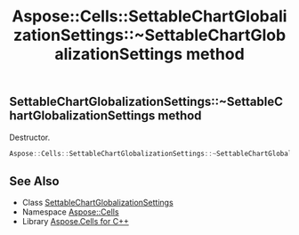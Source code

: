 ﻿---
title: Aspose::Cells::SettableChartGlobalizationSettings::~SettableChartGlobalizationSettings method
linktitle: ~SettableChartGlobalizationSettings
second_title: Aspose.Cells for C++ API Reference
description: 'Aspose::Cells::SettableChartGlobalizationSettings::~SettableChartGlobalizationSettings method. Destructor in C++.'
type: docs
weight: 200
url: /cpp/aspose.cells/settablechartglobalizationsettings/~settablechartglobalizationsettings/
---
## SettableChartGlobalizationSettings::~SettableChartGlobalizationSettings method


Destructor.

```cpp
Aspose::Cells::SettableChartGlobalizationSettings::~SettableChartGlobalizationSettings()
```

## See Also

* Class [SettableChartGlobalizationSettings](../)
* Namespace [Aspose::Cells](../../)
* Library [Aspose.Cells for C++](../../../)
